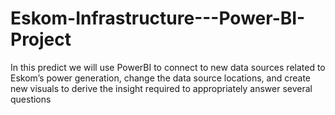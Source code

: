 # Eskom-Infrastructure---Power-BI-Project
In this predict we will use PowerBI to connect to new data sources related to Eskom’s power generation, change the data source locations, and create new visuals to derive the insight required to appropriately answer several questions
